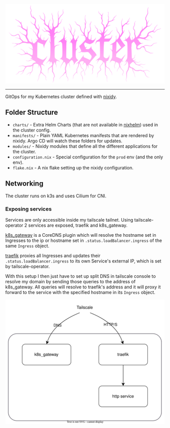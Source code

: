 ![Logo saying "cluster" in the style of a pink black metal band logo.](./logo.svg)

---

GitOps for my Kubernetes cluster defined with [nixidy](https://github.com/arnarg/nixidy).

## Folder Structure

- `charts/` - Extra Helm Charts (that are not available in [nixhelm](https://github.com/farcaller/nixhelm)) used in the cluster config.
- `manifests/` - Plain YAML Kubernetes manifests that are rendered by nixidy. Argo CD will watch these folders for updates.
- `modules/` - Nixidy modules that define all the different applications for the cluster.
- `configuration.nix` - Special configuration for the `prod` env (and the only env).
- `flake.nix` - A nix flake setting up the nixidy configuration.

## Networking

The cluster runs on k3s and uses Cilium for CNI.

### Exposing services

Services are only accessible inside my tailscale tailnet. Using tailscale-operator 2 services are exposed, traefik and k8s_gateway.

[k8s_gateway](https://github.com/ori-edge/k8s_gateway) is a CoreDNS plugin which will resolve the hostname set in Ingresses to the ip or hostname set in `.status.loadBalancer.ingress` of the same `Ingress` object.

[traefik](https://traefik.io/traefik/) proxies all Ingresses and updates their `.status.loadBalancer.ingress` to its own Service's external IP, which is set by tailscale-operator.

With this setup I then just have to set up split DNS in tailscale console to resolve my domain by sending those queries to the address of k8s_gateway. All queries will resolve to traefik's address and it will proxy it forward to the service with the specified hostname in its `Ingress` object.

![Proxy setup diagram](./proxy_setup.drawio.svg)
